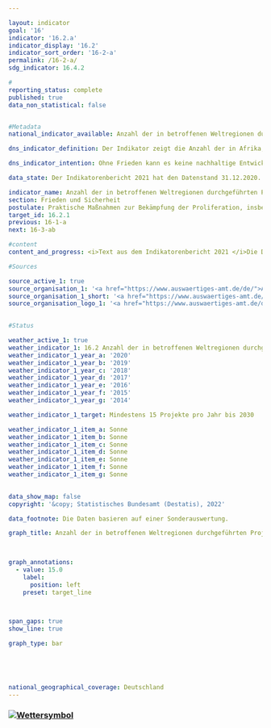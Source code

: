 ```yaml
---

layout: indicator    
goal: '16'    
indicator: '16.2.a'    
indicator_display: '16.2'    
indicator_sort_order: '16-2-a'    
permalink: /16-2-a/    
sdg_indicator: 16.4.2    

#
reporting_status: complete    
published: true    
data_non_statistical: false    


#Metadata    
national_indicator_available: Anzahl der in betroffenen Weltregionen durchgeführten Projekte zur Sicherung, Registrierung und Zerstörung von Kleinwaffen und leichten Waffen durch Deutschland    

dns_indicator_definition: Der Indikator zeigt die Anzahl der in Afrika, Ost- und Südosteuropa, Lateinamerika und Asien mit deutscher finanzieller Unterstützung durchgeführten Projekte zur Sicherung, Registrierung und Zerstörung von Kleinwaffen und leichten Waffen.    

dns_indicator_intention: Ohne Frieden kann es keine nachhaltige Entwicklung geben und ohne nachhaltige Entwicklung keinen Frieden – dies betont die Agenda 2030 für nachhaltige Entwicklung in ihrer Präambel. Mit den vom Indikator erfassten Maßnahmen leistet Deutschland in einem konkreten Teilbereich einen Beitrag zur Friedenssicherung. Ziel ist, dass jährlich mindestens 15 Projekte zur Sicherung, Registrierung und Zerstörung von Kleinwaffen und leichten Waffen durch Deutschland durchgeführt werden.    

data_state: Der Indikatorenbericht 2021 hat den Datenstand 31.12.2020. Die Daten auf der DNS-Online Plattform werden regelmäßig aktualisiert, sodass online aktuellere Daten verfügbar sein können als im Indikatorenbericht 2021 veröffentlicht.    

indicator_name: Anzahl der in betroffenen Weltregionen durchgeführten Projekte zur Sicherung, Registrierung und Zerstörung von Kleinwaffen und leichten Waffen durch Deutschland    
section: Frieden und Sicherheit    
postulate: Praktische Maßnahmen zur Bekämpfung der Proliferation, insbesondere von Kleinwaffen, ergreifen    
target_id: 16.2.1    
previous: 16-1-a    
next: 16-3-ab    

#content     
content_and_progress: <i>Text aus dem Indikatorenbericht 2021 </i>Die Daten des Indikators stammen aus einer Sonderauswertung des Auswärtigen Amtes. Demnach stieg die Anzahl der jährlich durchgeführten Projekte von 8 im Jahr 2006 auf 31 im Jahr 2019. Das Ziel, dass sich Deutschland jährlich in mindestens 15 Projekten engagiert, wurde nach dieser Auswertung bereits im Jahr 2012 erstmals erfüllt. Mit Ausnahme des Jahres 2013 ist der Wert auch in den Folgejahren erreicht oder sogar überschritten worden. Dabei lagen die regionalen Schwerpunkte des deutschen Engagements in Ost- und Westafrika, dem westlichen Balkan und der Ukraine. Weitere Projekte würden in Lateinamerika und der Karibik unterstützt. Mehrfachzählungen von Projekten mit Laufzeiten von mehr als einem Jahr sind hierbei möglich.<br>Die Finanzierung der gemeldeten Projekte erfolgt nicht ausschließlich durch das Auswärtige Amt, sondern ebenfalls unter Verwendung von Drittmitteln. Somit berücksichtigt der Indikator auch diejenigen Projekte, die nur teilweise öffentlich finanziert sind. Allerdings sagt die Anzahl der durchgeführten Projekte nichts über deren Umfang oder Erfolg aus. Zudem sind klar formulierte und kommunizierte Kriterien notwendig, um ein Projekt eindeutig der Zielsetzung des Indikators zuzuordnen. In den Jahresabrüstungsberichten der Bundesregierung werden Projekte mit der Zielsetzung „Kontrolle von Kleinwaffen und leichten Waffen“ sowie deren Finanzierung aufgelistet. Ihre Anzahl weicht von den zum Indikator gemeldeten Zahlen ab. Ein Grund hierfür kann die Schwerpunktsetzung der Projekte sein, die für die jeweilige Zurechnung ausschlaggebend ist. Das bedeutet, dass der Indikator mehr abbildet als den Umfang der staatlichen Beteiligung an diesen Projekten.<br>Gemäß den statistischen Melderichtlinien des Ausschusses für Entwicklungshilfe veröffentlicht die Organisation für wirtschaftliche Zusammenarbeit und Entwicklung (OECD) ebenfalls ausführliche Zahlen zu Projekten zur „Wiedereingliederung; Bekämpfung von Handfeuerwaffen und leichten Waffen“ (Förderbereichsschlüssel 15240). Auch hierbei gibt es gewisse Unschärfen, die sich daraus ergeben können, dass ein Projekt zwar die Bekämpfung von Handfeuerwaffen und leichten Waffen zum Ziel hat, aber aufgrund der Schwerpunktsetzung des Gesamtprojektes nicht dem Förderbereich angerechnet werden kann.<br>Würde dem Indikator die Anzahl der Projekte nach dem genannten OECD-Förderbereichsschlüssel zugrunde gelegt, so wäre das gesetzte Ziel von jährlich mindestens 15 Projekten im Jahr 2006 sowie seit 2016 erreicht worden. In den Jahren dazwischen lägen die Werte unter dem Zielwert. Im Jahr 2019 waren es laut OECD 22 Projekte. Die Projekte umfassen jedoch auch Maßnahmen wie die Wiedereingliederung von ehemaligen Kämpferinnen und Kämpfern bewaffneter Gruppen in das gesellschaftliche Leben. Ohne diese Wiedereingliederungsmaßnahmen fiele die Anzahl der Projekte, die ausschließlich oder überwiegend der Bekämpfung von Handfeuerwaffen und leichten Waffen dienen, geringer aus.    

#Sources    

source_active_1: true
source_organisation_1: '<a href="https://www.auswaertiges-amt.de/de/">Auswärtiges Amt</a>'
source_organisation_1_short: '<a href="https://www.auswaertiges-amt.de/de/">Auswärtiges Amt (AA)</a>'
source_organisation_logo_1: '<a href="https://www.auswaertiges-amt.de/de/"><img src="https://g205sdgs.github.io/sdg-indicators/public/logos/aa.png" alt="Auswärtiges Amt" title=" Klicken Sie hier um zur Homepage der Organisation Auswärtiges Amt zu gelangen." style="height:60px; width:148px; border: transparent"/></a>'
    

#Status    

weather_active_1: true
weather_indicator_1: 16.2 Anzahl der in betroffenen Weltregionen durchgeführten Projekte zur Sicherung, Registrierung und Zerstörung von Kleinwaffen und leichten Waffen durch Deutschland
weather_indicator_1_year_a: '2020'
weather_indicator_1_year_b: '2019'
weather_indicator_1_year_c: '2018'
weather_indicator_1_year_d: '2017'
weather_indicator_1_year_e: '2016'
weather_indicator_1_year_f: '2015'
weather_indicator_1_year_g: '2014'

weather_indicator_1_target: Mindestens 15 Projekte pro Jahr bis 2030

weather_indicator_1_item_a: Sonne
weather_indicator_1_item_b: Sonne
weather_indicator_1_item_c: Sonne
weather_indicator_1_item_d: Sonne
weather_indicator_1_item_e: Sonne
weather_indicator_1_item_f: Sonne
weather_indicator_1_item_g: Sonne
    

data_show_map: false    
copyright: '&copy; Statistisches Bundesamt (Destatis), 2022'    

data_footnote: Die Daten basieren auf einer Sonderauswertung.    

graph_title: Anzahl der in betroffenen Weltregionen durchgeführten Projekte zur Sicherung, Registrierung und Zerstörung von Kleinwaffen und leichten Waffen durch Deutschland    

    

graph_annotations:
  - value: 15.0
    label:
      position: left
    preset: target_line    

    

span_gaps: true    
show_line: true    

graph_type: bar        

    

        

national_geographical_coverage: Deutschland    
---
```



<div>
  <div class="my-header">
    <h3>
      <a href="https:/dnsTestEnvironment.github.io/dns-indicators/status"><img src="https://g205sdgs.github.io/sdg-indicators/public/Wettersymbole/Sonne.png" title="Text will follow soon" alt="Wettersymbol"/>
      </a>
    </h3>
  </div>
  <div class="my-header-note">
  </div>
</div>